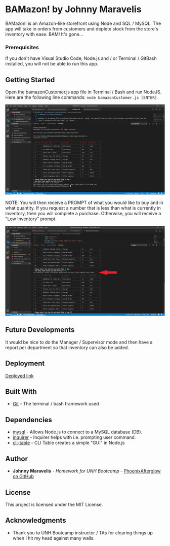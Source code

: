 # BAMazon! by Johnny Maravelis

BAMazon! is an Amazon-like storefront using Node and SQL / MySQL. The app will take in orders from customers and deplete stock from the store's inventory with ease. BAM!  It's gone...

### Prerequisites

If you don't have Visual Studio Code, Node.js and / or Terminal / GitBash installed, you will not be able to run this app.

## Getting Started

Open the bamazonCustomer.js app file in Terminal / Bash and run NodeJS.  Here are the following line commands:
`node bamazonCustomer.js [ENTER]`

![](images/screenshot01.png)

NOTE:  You will then receive a PROMPT of what you would like to buy and in what quantity.  If you request a number that is less than what is currently in inventory, then you will complete a purchase.  Otherwise, you will receive a "Low Inventory" prompt.

![](images/screenshot02.png)

## Future Developments
It would be nice to do the Manager / Supervisor mode and then have a report per department so that inventory can also be added.

## Deployment

[Deployed link](https://github.com/PhoenixAfterglow/bamazon)

## Built With

* [Git](https://git-scm.com/) - The terminal / bash framework used

## Dependencies

* [mysql](https://www.npmjs.com/package/axios) - Allows Node.js to connect to a MySQL database (DB).
* [inquirer](https://www.npmjs.com/package/inquirer) - Inquirer helps with i.e. prompting user command.
* [cli-table](https://www.npmjs.com/package/cli-table) - CLI Table creates a simple "GUI" in Node.js

## Author

* **Johnny Maravelis** - *Homework for UNH Bootcamp* - [PhoenixAfterglow on GitHub](https://github.com/PhoenixAfterglow)

## License

This project is licensed under the MIT License.

## Acknowledgments

* Thank you to UNH Bootcamp instructor / TAs for clearing things up when I hit my head against many walls.